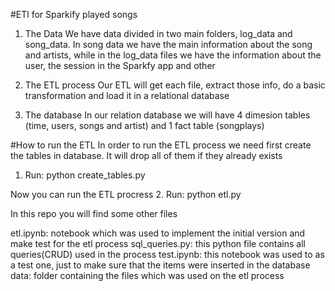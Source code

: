 #ETl for Sparkify played songs

1. The Data
We have data divided in two main folders, log_data and song_data.
In song data we have the main information about the song and artists, while in the log_data files we have the information about the user, the session in the Sparkfy app and other

2. The ETL process
Our ETL will get each file, extract those info, do a basic transformation and load it in a relational database

3. The database
In our relation database we will have 4 dimesion tables (time, users, songs and artist) and 1 fact table (songplays)


#How to run the ETL
In order to run the ETL process we need first create the tables in database. It will drop all of them if they already exists
1. Run: python create_tables.py 

Now you can run the ETL procress
2. Run: python etl.py


In this repo you will find some other files

etl.ipynb: notebook which was used to implement the initial version and make test for the etl process
sql_queries.py: this python file contains all queries(CRUD) used in the process
test.ipynb: this notebook was used to as a test one, just to make sure that the items were inserted in the database
data: folder containing the files which was used on the etl process